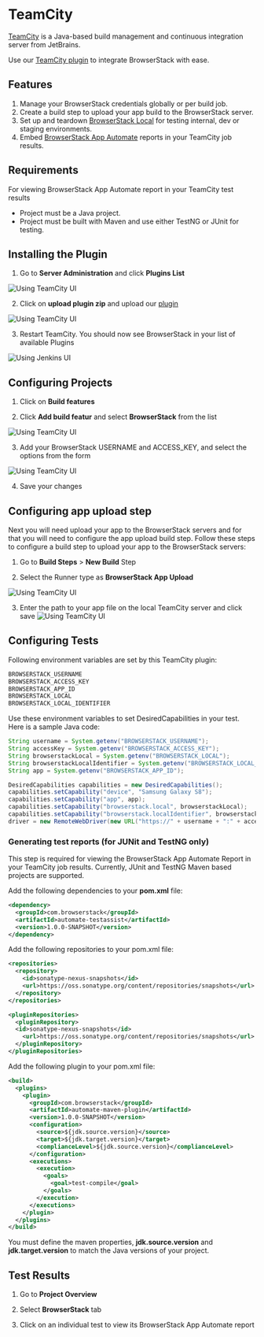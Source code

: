 # TeamCity

[TeamCity](https://www.jetbrains.com/teamcity/) is a Java-based build management and continuous integration server from JetBrains.

Use our [TeamCity plugin](https://plugins.jetbrains.com/teamcity/plugin/9351-browserstack) to integrate BrowserStack with ease.

## Features
1. Manage your BrowserStack credentials globally or per build job.
2. Create a build step to upload your app build to the BrowserStack server.
3. Set up and teardown [BrowserStack Local](https://www.browserstack.com/local-testing) for testing internal, dev or staging environments.
4. Embed [BrowserStack App Automate](https://www.browserstack.com/app-automate) reports in your TeamCity job results.


## Requirements
For viewing BrowserStack App Automate report in your TeamCity test results
* Project must be a Java project.
* Project must be built with Maven and use either TestNG or JUnit for testing.


## Installing the Plugin
1. Go to **Server Administration** and click **Plugins List**

![Using TeamCity UI](https://www.browserstack.com/images/static/docs/teamcity/image1.png)

2. Click on **upload plugin zip** and upload our [plugin](https://plugins.jetbrains.com/teamcity/plugin/9351-browserstack)

![Using TeamCity UI](https://www.browserstack.com/images/static/docs/teamcity/image8.png)

3. Restart TeamCity. You should now see BrowserStack in your list of available Plugins

![Using Jenkins UI](https://www.browserstack.com/images/static/docs/teamcity/image9.png)


## Configuring Projects
1. Click on **Build features**

2. Click **Add build featur** and select **BrowserStack** from the list

![Using TeamCity UI](https://www.browserstack.com/images/static/docs/teamcity/image4.png)

3. Add your BrowserStack USERNAME and ACCESS_KEY, and select the options from the form

![Using TeamCity UI](https://www.browserstack.com/images/static/docs/teamcity/image4.png)

4. Save your changes


## Configuring app upload step
Next you will need upload your app to the BrowserStack servers and for that you will need to configure the app upload build step. Follow these steps to configure a build step to upload your app to the BrowserStack servers:

1. Go to **Build Steps** > **New Build** Step

2. Select the Runner type as **BrowserStack App Upload**

![Using TeamCity UI](https://www.browserstack.com/images/static/docs/teamcity/image7.png)

3. Enter the path to your app file on the local TeamCity server and click save
![Using TeamCity UI](https://www.browserstack.com/images/static/docs/teamcity/image6.png)

## Configuring Tests
Following environment variables are set by this TeamCity plugin:

```bash
BROWSERSTACK_USERNAME
BROWSERSTACK_ACCESS_KEY
BROWSERSTACK_APP_ID
BROWSERSTACK_LOCAL
BROWSERSTACK_LOCAL_IDENTIFIER
```

Use these environment variables to set DesiredCapabilities in your test. Here is a sample Java code:
```java
String username = System.getenv("BROWSERSTACK_USERNAME");
String accessKey = System.getenv("BROWSERSTACK_ACCESS_KEY");
String browserstackLocal = System.getenv("BROWSERSTACK_LOCAL");
String browserstackLocalIdentifier = System.getenv("BROWSERSTACK_LOCAL_IDENTIFIER");
String app = System.getenv("BROWSERSTACK_APP_ID");

DesiredCapabilities capabilities = new DesiredCapabilities();
capabilities.setCapability("device", "Samsung Galaxy S8");
capabilities.setCapability("app", app);
capabilities.setCapability("browserstack.local", browserstackLocal);
capabilities.setCapability("browserstack.localIdentifier", browserstackLocalIdentifier);
driver = new RemoteWebDriver(new URL("https://" + username + ":" + accessKey + "@hub.browserstack.com/wd/hub"), capabilities);
```


### Generating test reports (for JUNit and TestNG only)
This step is required for viewing the BrowserStack App Automate Report in your TeamCity job results. Currently, JUnit and TestNG Maven based projects are supported.

Add the following dependencies to your **pom.xml** file:
```xml
<dependency>
  <groupId>com.browserstack</groupId>
  <artifactId>automate-testassist</artifactId>
  <version>1.0.0-SNAPSHOT</version>
</dependency>
```

Add the following repositories to your pom.xml file:
```xml
<repositories>
  <repository>
    <id>sonatype-nexus-snapshots</id>
    <url>https://oss.sonatype.org/content/repositories/snapshots</url>
  </repository>
</repositories>
```

```xml
<pluginRepositories>
  <pluginRepository>
  <id>sonatype-nexus-snapshots</id>
    <url>https://oss.sonatype.org/content/repositories/snapshots</url>
  </pluginRepository>
</pluginRepositories>
```


Add the following plugin to your pom.xml file:
```xml
<build>
  <plugins>
    <plugin>
      <groupId>com.browserstack</groupId>
      <artifactId>automate-maven-plugin</artifactId>
      <version>1.0.0-SNAPSHOT</version>
      <configuration>
        <source>${jdk.source.version}</source>
        <target>${jdk.target.version}</target>
        <complianceLevel>${jdk.source.version}</complianceLevel>
      </configuration>
      <executions>
        <execution>
          <goals>
            <goal>test-compile</goal>
          </goals>
        </execution>
      </executions>
    </plugin>
  </plugins>
</build>
```
You must define the maven properties, **jdk.source.version** and **jdk.target.version** to match the Java versions of your project.

## Test Results
1. Go to **Project Overview**

2. Select **BrowserStack** tab

3. Click on an individual test to view its BrowserStack App Automate report
